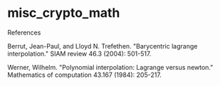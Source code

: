 # misc_crypto_math

References

Berrut, Jean-Paul, and Lloyd N. Trefethen. "Barycentric lagrange interpolation." SIAM review 46.3 (2004): 501-517.

Werner, Wilhelm. "Polynomial interpolation: Lagrange versus newton." Mathematics of computation 43.167 (1984): 205-217.
